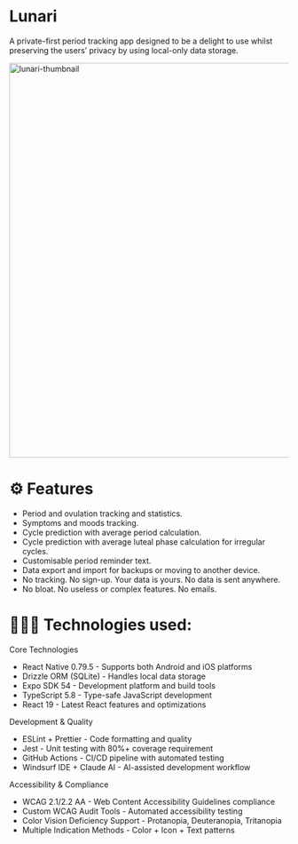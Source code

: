 # Lunari

A private-first period tracking app designed to be a delight to use whilst preserving the users’ privacy by using local-only data storage.

<img width="1116" height="711" alt="lunari-thumbnail" src="https://github.com/user-attachments/assets/6930cc7d-a914-4433-91b8-58f464442200" />

# ⚙️ Features

- Period and ovulation tracking and statistics.
- Symptoms and moods tracking.
- Cycle prediction with average period calculation.
- Cycle prediction with average luteal phase calculation for irregular cycles.
- Customisable period reminder text.
- Data export and import for backups or moving to another device.
- No tracking. No sign-up. Your data is yours. No data is sent anywhere.
- No bloat. No useless or complex features. No emails.

# 👩🏻‍💻 Technologies used:

Core Technologies

- React Native 0.79.5 - Supports both Android and iOS platforms
- Drizzle ORM (SQLite) - Handles local data storage
- Expo SDK 54 - Development platform and build tools
- TypeScript 5.8 - Type-safe JavaScript development
- React 19 - Latest React features and optimizations

Development & Quality

- ESLint + Prettier - Code formatting and quality
- Jest - Unit testing with 80%+ coverage requirement
- GitHub Actions - CI/CD pipeline with automated testing
- Windsurf IDE + Claude AI - AI-assisted development workflow

Accessibility & Compliance

- WCAG 2.1/2.2 AA - Web Content Accessibility Guidelines compliance
- Custom WCAG Audit Tools - Automated accessibility testing
- Color Vision Deficiency Support - Protanopia, Deuteranopia, Tritanopia
- Multiple Indication Methods - Color + Icon + Text patterns
